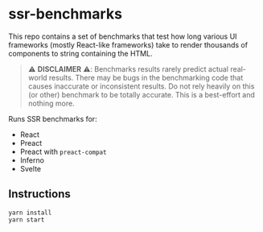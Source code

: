 # ssr-benchmarks

This repo contains a set of benchmarks that test how long various UI frameworks (mostly React-like frameworks) take to render 
thousands of components to string containing the HTML.

> ⚠️ **DISCLAIMER** ⚠️: Benchmarks results rarely predict actual real-world results. There may be bugs in the benchmarking code
that causes inaccurate or inconsistent results. Do not rely heavily on this (or other) benchmark to be totally accurate. This is a best-effort and nothing more.

Runs SSR benchmarks for:

* React
* Preact
* Preact with `preact-compat`
* Inferno
* Svelte

## Instructions

```
yarn install
yarn start
```

